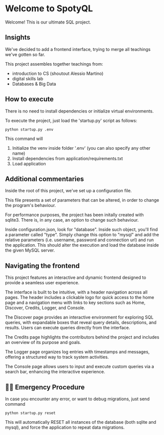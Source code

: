 # Welcome to SpotyQL

Welcome! This is our ultimate SQL project.

## Insights

We've decided to add a frontend interface, trying to merge all teachings we've gotten so far.

This project assembles together teachings from:
- introduction to CS (shoutout Alessio Martino)
- digital skills lab
- Databases & Big Data

## How to execute

There is no need to install dependencies or initialize virtual environments.

To execute the project, just load the 'startup.py' script as follows:

<code>python startup.py .env</code>

This command will
1. Initialize the venv inside folder '.env' (you can also specify any other name)
2. Install dependencies from application/requirements.txt
3. Load application

## Additional commentaries

Inside the root of this project, we've set up a configuration file.

This file presents a set of parameters that can be altered, in order to change the program's behaviour.

For performance purposes, the project has been initally created with sqlite3.
There is, in any case, an option to change such behaviour.

Inside configuration.json, look for "database". Inside such object, you'll find a parameter called "type".
Simply change this option to "mysql" and add the relative parameters (i.e. username, password and connection url) and run the application. This should alter the execution and load the database inside the given MySQL server.

## Navigating the frontend

This project features an interactive and dynamic frontend designed to provide a seamless user experience.

The interface is built to be intuitive, with a header navigation across all pages. The header includes a clickable logo for quick access to the home page and a navigation menu with links to key sections such as Home, Discover, Credits, Logger, and Console.

The Discover page provides an interactive environment for exploring SQL queries, with expandable boxes that reveal query details, descriptions, and results. Users can execute queries directly from the interface. 

The Credits page highlights the contributors behind the project and includes an overview of its purpose and goals.

The Logger page organizes log entries with timestamps and messages, offering a structured way to track system activities. 

The Console page allows users to input and execute custom queries via a search bar, enhancing the interactive experience.

## 🚨🚨 Emergency Procedure

In case you encounter any error, or want to debug migrations, just send command

<code>python startup.py reset</code>

This will automatically RESET all instances of the database (both sqlite and mysql), and force the application to repeat data migrations.

